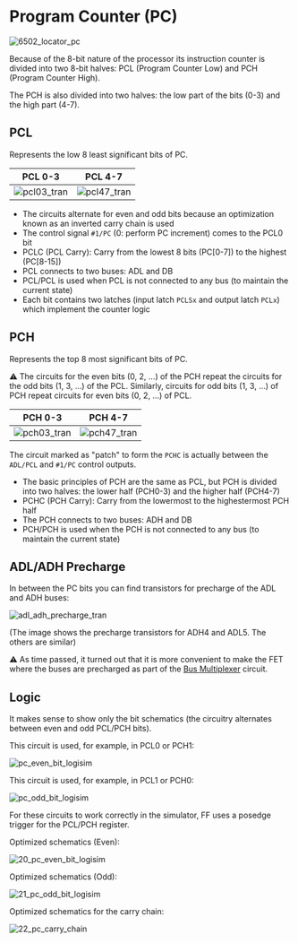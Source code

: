 # Program Counter (PC)

![6502_locator_pc](/BreakingNESWiki/imgstore/6502/6502_locator_pc.jpg)

Because of the 8-bit nature of the processor its instruction counter is divided into two 8-bit halves: PCL (Program Counter Low) and PCH (Program Counter High).

The PCH is also divided into two halves: the low part of the bits (0-3) and the high part (4-7).

## PCL

Represents the low 8 least significant bits of PC.

|PCL 0-3|PCL 4-7|
|---|---|
|![pcl03_tran](/BreakingNESWiki/imgstore/6502/pcl03_tran.jpg)|![pcl47_tran](/BreakingNESWiki/imgstore/6502/pcl47_tran.jpg)|

- The circuits alternate for even and odd bits because an optimization known as an inverted carry chain is used
- The control signal `#1/PC` (0: perform PC increment) comes to the PCL0 bit
- PCLC (PCL Carry): Carry from the lowest 8 bits (PC\[0-7\]) to the highest (PC\[8-15\])
- PCL connects to two buses: ADL and DB
- PCL/PCL is used when PCL is not connected to any bus (to maintain the current state)
- Each bit contains two latches (input latch `PCLSx` and output latch `PCLx`) which implement the counter logic

## PCH

Represents the top 8 most significant bits of PC.

:warning: 
The circuits for the even bits (0, 2, ...) of the PCH repeat the circuits for the odd bits (1, 3, ...) of the PCL.
Similarly, circuits for odd bits (1, 3, ...) of PCH repeat circuits for even bits (0, 2, ...) of PCL.

|PCH 0-3|PCH 4-7|
|---|---|
|![pch03_tran](/BreakingNESWiki/imgstore/6502/pch03_tran.jpg)|![pch47_tran](/BreakingNESWiki/imgstore/6502/pch47_tran.jpg)|

The circuit marked as "patch" to form the `PCHC` is actually between the `ADL/PCL` and `#1/PC` control outputs.

- The basic principles of PCH are the same as PCL, but PCH is divided into two halves: the lower half (PCH0-3) and the higher half (PCH4-7)
- PCHC (PCH Carry): Carry from the lowermost to the highestermost PCH half
- The PCH connects to two buses: ADH and DB
- PCH/PCH is used when the PCH is not connected to any bus (to maintain the current state)

## ADL/ADH Precharge

In between the PC bits you can find transistors for precharge of the ADL and ADH buses:

![adl_adh_precharge_tran](/BreakingNESWiki/imgstore/6502/adl_adh_precharge_tran.jpg)

(The image shows the precharge transistors for ADH4 and ADL5. The others are similar)

:warning: As time passed, it turned out that it is more convenient to make the FET where the buses are precharged as part of the [Bus Multiplexer](busmux.md) circuit.

## Logic

It makes sense to show only the bit schematics (the circuitry alternates between even and odd PCL/PCH bits).

This circuit is used, for example, in PCL0 or PCH1:

![pc_even_bit_logisim](/BreakingNESWiki/imgstore/6502/pc_even_bit_logisim.jpg)

This circuit is used, for example, in PCL1 or PCH0:

![pc_odd_bit_logisim](/BreakingNESWiki/imgstore/6502/pc_odd_bit_logisim.jpg)

For these circuits to work correctly in the simulator, FF uses a posedge trigger for the PCL/PCH register.

Optimized schematics (Even):

![20_pc_even_bit_logisim](/BreakingNESWiki/imgstore/6502/ttlworks/20_pc_even_bit_logisim.png)

Optimized schematics (Odd):

![21_pc_odd_bit_logisim](/BreakingNESWiki/imgstore/6502/ttlworks/21_pc_odd_bit_logisim.png)

Optimized schematics for the carry chain:

![22_pc_carry_chain](/BreakingNESWiki/imgstore/6502/ttlworks/22_pc_carry_chain.png)
